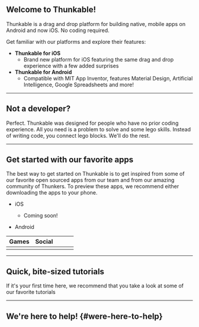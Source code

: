 ## 

## Welcome to Thunkable!

Thunkable is a drag and drop platform for building native, mobile apps on Android and now iOS. No coding required.

Get familiar with our platforms and explore their features:

* **Thunkable for iOS**
  * Brand new platform for iOS featuring the same drag and drop experience with a few added surprises
* **Thunkable for Android**
  * Compatible with MIT App Inventor, features Material Design, Artificial Intelligence, Google Spreadsheets and more!

---

## Not a developer?

Perfect.  Thunkable was designed for people who have no prior coding experience. All you need is a problem to solve and some lego skills. Instead of writing code, you connect lego blocks. We'll do the rest.

---

## Get started with our favorite apps

The best way to get started on Thunkable is to get inspired from some of our favorite open sourced apps from our team and from our amazing community of Thunkers.  To preview these apps, we recommend either downloading the apps to your phone.

* iOS

  * Coming soon!

* Android

| Games | Social |  |  |  |
| :--- | :--- | :--- | :--- | :--- |
|  |  |  |  |  |

---

## Quick, bite-sized tutorials

If it's your first time here, we recommend that you take a look at some of our favorite tutorials

---

## We're here to help! {#were-here-to-help}



